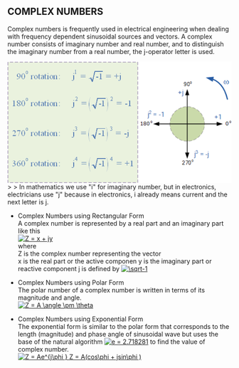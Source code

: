 ## COMPLEX NUMBERS

Complex numbers is frequently used in electrical engineering when dealing with frequency dependent sinusoidal sources and vectors. 
A complex number consists of imaginary number and real number, and to distinguish the imaginary number from a real number, the j-operator letter is used.




<img src="https://github.com/whentea/images/blob/master/vector_rotation.gif" align="center" width="600">  
> > In mathematics we use "i" for imaginary number, but in electronics, electricians use "j" because in electronics, i already means current and the next letter is j. 



* Complex Numbers using Rectangular Form  
A complex number is represented by a real part and an imaginary part like this  
<a href="https://www.codecogs.com/eqnedit.php?latex=Z&space;=&space;x&space;&plus;&space;jy" target="_blank"><img src="https://latex.codecogs.com/gif.latex?Z&space;=&space;x&space;&plus;&space;jy" title="Z = x + jy" /></a>  
where  
Z is the complex number representing the vector  
x is the real part or the active componen
y is the imaginary part or reactive component
j is defined by <a href="https://www.codecogs.com/eqnedit.php?latex=\sqrt-1" target="_blank"><img src="https://latex.codecogs.com/gif.latex?\sqrt-1" title="\sqrt-1" /></a>

* Complex Numbers using Polar Form  
The polar number of a complex number is written in terms of its magnitude and angle.  
<a href="https://www.codecogs.com/eqnedit.php?latex=Z&space;=&space;A&space;\angle&space;\pm&space;\theta" target="_blank"><img src="https://latex.codecogs.com/gif.latex?Z&space;=&space;A&space;\angle&space;\pm&space;\theta" title="Z = A \angle \pm \theta" /></a>  


* Complex Numbers using Exponential Form  
The exponential form is similar to the polar form that corresponds to the length (magnitude) and phase angle of sinusoidal wave but uses the base of the natural algorithm <a href="https://www.codecogs.com/eqnedit.php?latex=e&space;=&space;2.718281" target="_blank"><img src="https://latex.codecogs.com/gif.latex?e&space;=&space;2.718281" title="e = 2.718281" /></a> to find the value of complex number.  
<a href="https://www.codecogs.com/eqnedit.php?latex=Z&space;=&space;Ae^{j\phi&space;}&space;Z&space;=&space;A(cos\phi&space;&plus;&space;jsin\phi&space;)" target="_blank"><img src="https://latex.codecogs.com/gif.latex?Z&space;=&space;Ae^{j\phi&space;}&space;Z&space;=&space;A(cos\phi&space;&plus;&space;jsin\phi&space;)" title="Z = Ae^{j\phi } Z = A(cos\phi + jsin\phi )" /></a>

